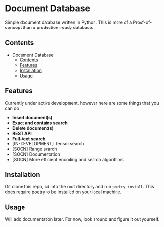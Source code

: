 # Document Database 
Simple document database written in Python. This is more of a Proof-of-concept than a production-ready database. 

## Contents
- [Document Database](#twitter-api)
  - [Contents](#contents)
  - [Features](#features)
  - [Installation](#installation)
  - [Usage](#usage)
    


## Features
Currently under active development, however here are some things that you can do

- **Insert document(s)**
- **Exact and contains search**
- **Delete document(s)**
- **REST API**
- **Full-text search**
- [IN-DEVELOPMENT] Tensor search
- [SOON] Range search 
- [SOON] Documentation
- [SOON] More efficient encoding and search algorithms


## Installation 
Git clone this repo, cd into the root directory and run ```poetry install```. This does require [poetry](https://python-poetry.org/) to be installed on your local machine. 

## Usage
Will add documentation later. For now, look around and figure it out yourself. 
